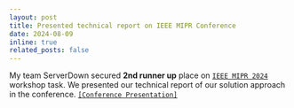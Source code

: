 ```yaml
---
layout: post
title: Presented technical report on IEEE MIPR Conference
date: 2024-08-09
inline: true
related_posts: false
---
```


My team ServerDown secured **2nd runner up** place on [`IEEE MIPR 2024`](https://www.kaggle.com/competitions/2nd-ava-challenge-ieee-mipr-2024) workshop task. We presented our technical report of our solution approach in the conference. [`[Conference Presentation]`](assets/pdf/ServerDown-2nd_AVA_Challenge@IEEE_MIPR_2024.pdf)
